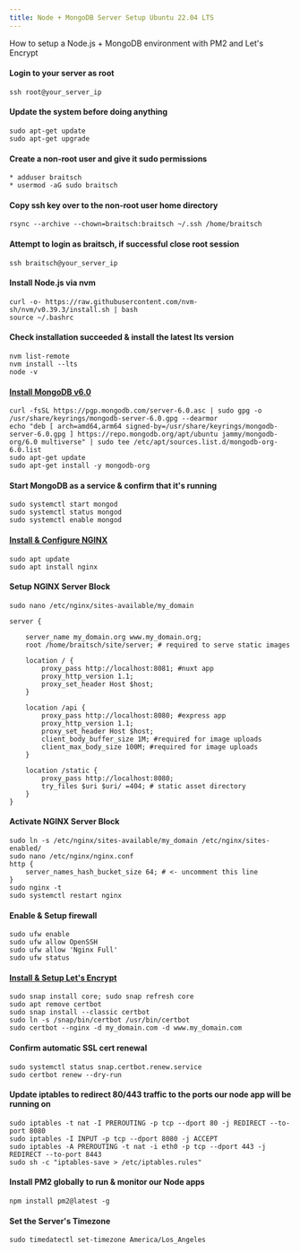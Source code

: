 ```yaml
---
title: Node + MongoDB Server Setup Ubuntu 22.04 LTS
---
```

How to setup a Node.js + MongoDB environment with PM2 and Let's Encrypt

#### Login to your server as root

	ssh root@your_server_ip

#### Update the system before doing anything

	sudo apt-get update
	sudo apt-get upgrade

#### Create a non-root user and give it sudo permissions

	* adduser braitsch
	* usermod -aG sudo braitsch

#### Copy ssh key over to the non-root user home directory 
	rsync --archive --chown=braitsch:braitsch ~/.ssh /home/braitsch
	
#### Attempt to login as braitsch, if successful close root session

	ssh braitsch@your_server_ip

#### Install Node.js via nvm

	curl -o- https://raw.githubusercontent.com/nvm-sh/nvm/v0.39.3/install.sh | bash
	source ~/.bashrc

#### Check installation succeeded & install the latest lts version

	nvm list-remote
	nvm install --lts
	node -v

#### [Install MongoDB v6.0](https://www.mongodb.com/docs/manual/tutorial/install-mongodb-on-ubuntu/)

	curl -fsSL https://pgp.mongodb.com/server-6.0.asc | sudo gpg -o /usr/share/keyrings/mongodb-server-6.0.gpg --dearmor
	echo "deb [ arch=amd64,arm64 signed-by=/usr/share/keyrings/mongodb-server-6.0.gpg ] https://repo.mongodb.org/apt/ubuntu jammy/mongodb-org/6.0 multiverse" | sudo tee /etc/apt/sources.list.d/mongodb-org-6.0.list
	sudo apt-get update
	sudo apt-get install -y mongodb-org
	
#### Start MongoDB as a service & confirm that it's running

	sudo systemctl start mongod
	sudo systemctl status mongod
	sudo systemctl enable mongod

#### [Install & Configure NGINX](https://www.digitalocean.com/community/tutorials/how-to-install-nginx-on-ubuntu-22-04#step-5-%E2%80%93-setting-up-server-blocks-(recommended))

	sudo apt update
	sudo apt install nginx
	
#### Setup NGINX Server Block

````sudo nano /etc/nginx/sites-available/my_domain````

	server {

		server_name my_domain.org www.my_domain.org;
		root /home/braitsch/site/server; # required to serve static images

		location / {
			proxy_pass http://localhost:8081; #nuxt app
			proxy_http_version 1.1;
			proxy_set_header Host $host;
		}

		location /api {
			proxy_pass http://localhost:8080; #express app
			proxy_http_version 1.1;
			proxy_set_header Host $host;
			client_body_buffer_size 1M; #required for image uploads
			client_max_body_size 100M; #required for image uploads
		}

		location /static {
			proxy_pass http://localhost:8080;
			try_files $uri $uri/ =404; # static asset directory
		}
	}

#### Activate NGINX Server Block

````
sudo ln -s /etc/nginx/sites-available/my_domain /etc/nginx/sites-enabled/
sudo nano /etc/nginx/nginx.conf
http {
    server_names_hash_bucket_size 64; # <- uncomment this line
}
sudo nginx -t
sudo systemctl restart nginx
````

#### Enable & Setup firewall

	sudo ufw enable
	sudo ufw allow OpenSSH
	sudo ufw allow 'Nginx Full'
	sudo ufw status

#### [Install & Setup Let's Encrypt](https://www.digitalocean.com/community/tutorials/how-to-secure-nginx-with-let-s-encrypt-on-ubuntu-22-04)

	sudo snap install core; sudo snap refresh core
	sudo apt remove certbot
	sudo snap install --classic certbot
	sudo ln -s /snap/bin/certbot /usr/bin/certbot
	sudo certbot --nginx -d my_domain.com -d www.my_domain.com
	
#### Confirm automatic SSL cert renewal

	sudo systemctl status snap.certbot.renew.service
	sudo certbot renew --dry-run

#### Update iptables to redirect 80/443 traffic to the ports our node app will be running on

	sudo iptables -t nat -I PREROUTING -p tcp --dport 80 -j REDIRECT --to-port 8080
	sudo iptables -I INPUT -p tcp --dport 8080 -j ACCEPT
	sudo iptables -A PREROUTING -t nat -i eth0 -p tcp --dport 443 -j REDIRECT --to-port 8443
	sudo sh -c "iptables-save > /etc/iptables.rules"

#### Install PM2 globally to run & monitor our Node apps

	npm install pm2@latest -g

#### Set the Server's Timezone

	sudo timedatectl set-timezone America/Los_Angeles
